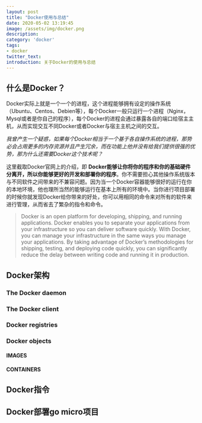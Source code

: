 ```yaml
---
layout: post
title: "Docker使用与总结"
date: 2020-05-02 13:19:45
image: /assets/img/docker.png
description: 
category: 'docker'
tags:
- docker
twitter_text:
introduction: 关于Docker的使用与总结
---
```


## 什么是Docker？

Docker实际上就是一个一个的进程，这个进程能够拥有设定的操作系统（Ubuntu、Centos、Debien等），每个Docker一般只运行一个进程（Nginx，Mysql或者是你自己的程序），每个Docker的进程会通过暴露各自的端口给宿主主机，从而实现交互不同Docker或者Docker与宿主主机之间的交互。

*我曾产生一个疑惑，如果每个Docker相当于一个基于各自操作系统的进程，那势必会占用更多的内存资源并且产生冗余，而在功能上他并没有给我们提供很强的优势，那为什么还需要Docker这个技术呢？*

这里截取Docker官网上的介绍，即 **Docker能够让你将你的程序和你的基础硬件分离开，所以你能够更好的开发和部署你的程序**。你不需要担心其他操作系统版本与不同软件之间带来的不兼容问题。因为当一个Docker容器能够很好的运行在你的本地环境，他也理所当然的能够运行在基本上所有的环境中。当你进行项目部署的时候你就发现Docker给你带来的好处，你可以用相同的命令来对所有的软件来进行管理，从而省去了繁杂的指令和命令。
> Docker is an open platform for developing, shipping, and running applications. Docker enables you to separate your applications from your infrastructure so you can deliver software quickly. With Docker, you can manage your infrastructure in the same ways you manage your applications. By taking advantage of Docker’s methodologies for shipping, testing, and deploying code quickly, you can significantly reduce the delay between writing code and running it in production.


## Docker架构



### The Docker daemon

### The Docker client

### Docker registries

### Docker objects
#### IMAGES
#### CONTAINERS

## Docker指令

## Docker部署go micro项目